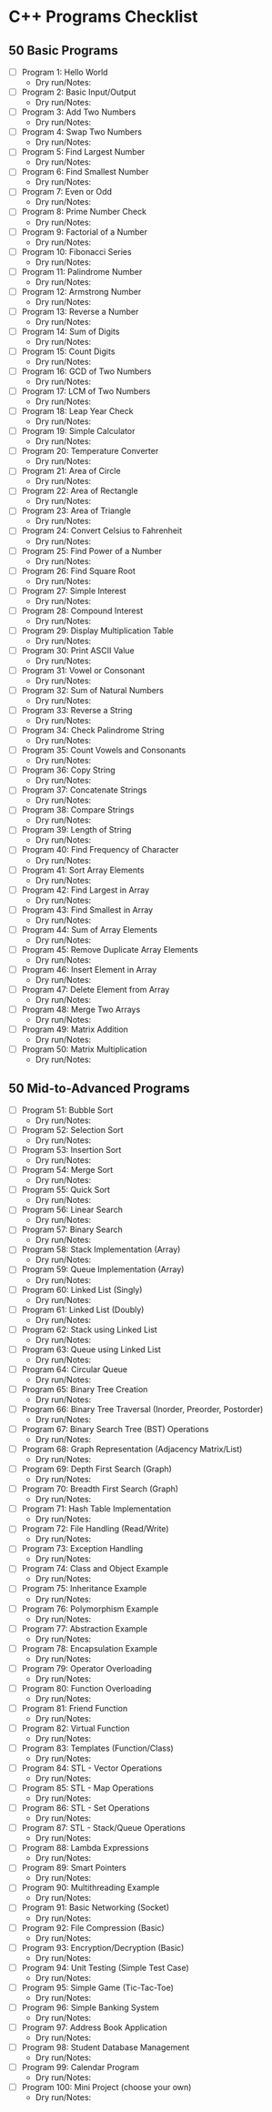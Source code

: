 # C++ Programs Checklist

## 50 Basic Programs

- [ ] Program 1: Hello World
  - Dry run/Notes:
- [ ] Program 2: Basic Input/Output
  - Dry run/Notes:
- [ ] Program 3: Add Two Numbers
  - Dry run/Notes:
- [ ] Program 4: Swap Two Numbers
  - Dry run/Notes:
- [ ] Program 5: Find Largest Number
  - Dry run/Notes:
- [ ] Program 6: Find Smallest Number
  - Dry run/Notes:
- [ ] Program 7: Even or Odd
  - Dry run/Notes:
- [ ] Program 8: Prime Number Check
  - Dry run/Notes:
- [ ] Program 9: Factorial of a Number
  - Dry run/Notes:
- [ ] Program 10: Fibonacci Series
  - Dry run/Notes:
- [ ] Program 11: Palindrome Number
  - Dry run/Notes:
- [ ] Program 12: Armstrong Number
  - Dry run/Notes:
- [ ] Program 13: Reverse a Number
  - Dry run/Notes:
- [ ] Program 14: Sum of Digits
  - Dry run/Notes:
- [ ] Program 15: Count Digits
  - Dry run/Notes:
- [ ] Program 16: GCD of Two Numbers
  - Dry run/Notes:
- [ ] Program 17: LCM of Two Numbers
  - Dry run/Notes:
- [ ] Program 18: Leap Year Check
  - Dry run/Notes:
- [ ] Program 19: Simple Calculator
  - Dry run/Notes:
- [ ] Program 20: Temperature Converter
  - Dry run/Notes:
- [ ] Program 21: Area of Circle
  - Dry run/Notes:
- [ ] Program 22: Area of Rectangle
  - Dry run/Notes:
- [ ] Program 23: Area of Triangle
  - Dry run/Notes:
- [ ] Program 24: Convert Celsius to Fahrenheit
  - Dry run/Notes:
- [ ] Program 25: Find Power of a Number
  - Dry run/Notes:
- [ ] Program 26: Find Square Root
  - Dry run/Notes:
- [ ] Program 27: Simple Interest
  - Dry run/Notes:
- [ ] Program 28: Compound Interest
  - Dry run/Notes:
- [ ] Program 29: Display Multiplication Table
  - Dry run/Notes:
- [ ] Program 30: Print ASCII Value
  - Dry run/Notes:
- [ ] Program 31: Vowel or Consonant
  - Dry run/Notes:
- [ ] Program 32: Sum of Natural Numbers
  - Dry run/Notes:
- [ ] Program 33: Reverse a String
  - Dry run/Notes:
- [ ] Program 34: Check Palindrome String
  - Dry run/Notes:
- [ ] Program 35: Count Vowels and Consonants
  - Dry run/Notes:
- [ ] Program 36: Copy String
  - Dry run/Notes:
- [ ] Program 37: Concatenate Strings
  - Dry run/Notes:
- [ ] Program 38: Compare Strings
  - Dry run/Notes:
- [ ] Program 39: Length of String
  - Dry run/Notes:
- [ ] Program 40: Find Frequency of Character
  - Dry run/Notes:
- [ ] Program 41: Sort Array Elements
  - Dry run/Notes:
- [ ] Program 42: Find Largest in Array
  - Dry run/Notes:
- [ ] Program 43: Find Smallest in Array
  - Dry run/Notes:
- [ ] Program 44: Sum of Array Elements
  - Dry run/Notes:
- [ ] Program 45: Remove Duplicate Array Elements
  - Dry run/Notes:
- [ ] Program 46: Insert Element in Array
  - Dry run/Notes:
- [ ] Program 47: Delete Element from Array
  - Dry run/Notes:
- [ ] Program 48: Merge Two Arrays
  - Dry run/Notes:
- [ ] Program 49: Matrix Addition
  - Dry run/Notes:
- [ ] Program 50: Matrix Multiplication
  - Dry run/Notes:

## 50 Mid-to-Advanced Programs

- [ ] Program 51: Bubble Sort
  - Dry run/Notes:
- [ ] Program 52: Selection Sort
  - Dry run/Notes:
- [ ] Program 53: Insertion Sort
  - Dry run/Notes:
- [ ] Program 54: Merge Sort
  - Dry run/Notes:
- [ ] Program 55: Quick Sort
  - Dry run/Notes:
- [ ] Program 56: Linear Search
  - Dry run/Notes:
- [ ] Program 57: Binary Search
  - Dry run/Notes:
- [ ] Program 58: Stack Implementation (Array)
  - Dry run/Notes:
- [ ] Program 59: Queue Implementation (Array)
  - Dry run/Notes:
- [ ] Program 60: Linked List (Singly)
  - Dry run/Notes:
- [ ] Program 61: Linked List (Doubly)
  - Dry run/Notes:
- [ ] Program 62: Stack using Linked List
  - Dry run/Notes:
- [ ] Program 63: Queue using Linked List
  - Dry run/Notes:
- [ ] Program 64: Circular Queue
  - Dry run/Notes:
- [ ] Program 65: Binary Tree Creation
  - Dry run/Notes:
- [ ] Program 66: Binary Tree Traversal (Inorder, Preorder, Postorder)
  - Dry run/Notes:
- [ ] Program 67: Binary Search Tree (BST) Operations
  - Dry run/Notes:
- [ ] Program 68: Graph Representation (Adjacency Matrix/List)
  - Dry run/Notes:
- [ ] Program 69: Depth First Search (Graph)
  - Dry run/Notes:
- [ ] Program 70: Breadth First Search (Graph)
  - Dry run/Notes:
- [ ] Program 71: Hash Table Implementation
  - Dry run/Notes:
- [ ] Program 72: File Handling (Read/Write)
  - Dry run/Notes:
- [ ] Program 73: Exception Handling
  - Dry run/Notes:
- [ ] Program 74: Class and Object Example
  - Dry run/Notes:
- [ ] Program 75: Inheritance Example
  - Dry run/Notes:
- [ ] Program 76: Polymorphism Example
  - Dry run/Notes:
- [ ] Program 77: Abstraction Example
  - Dry run/Notes:
- [ ] Program 78: Encapsulation Example
  - Dry run/Notes:
- [ ] Program 79: Operator Overloading
  - Dry run/Notes:
- [ ] Program 80: Function Overloading
  - Dry run/Notes:
- [ ] Program 81: Friend Function
  - Dry run/Notes:
- [ ] Program 82: Virtual Function
  - Dry run/Notes:
- [ ] Program 83: Templates (Function/Class)
  - Dry run/Notes:
- [ ] Program 84: STL - Vector Operations
  - Dry run/Notes:
- [ ] Program 85: STL - Map Operations
  - Dry run/Notes:
- [ ] Program 86: STL - Set Operations
  - Dry run/Notes:
- [ ] Program 87: STL - Stack/Queue Operations
  - Dry run/Notes:
- [ ] Program 88: Lambda Expressions
  - Dry run/Notes:
- [ ] Program 89: Smart Pointers
  - Dry run/Notes:
- [ ] Program 90: Multithreading Example
  - Dry run/Notes:
- [ ] Program 91: Basic Networking (Socket)
  - Dry run/Notes:
- [ ] Program 92: File Compression (Basic)
  - Dry run/Notes:
- [ ] Program 93: Encryption/Decryption (Basic)
  - Dry run/Notes:
- [ ] Program 94: Unit Testing (Simple Test Case)
  - Dry run/Notes:
- [ ] Program 95: Simple Game (Tic-Tac-Toe)
  - Dry run/Notes:
- [ ] Program 96: Simple Banking System
  - Dry run/Notes:
- [ ] Program 97: Address Book Application
  - Dry run/Notes:
- [ ] Program 98: Student Database Management
  - Dry run/Notes:
- [ ] Program 99: Calendar Program
  - Dry run/Notes:
- [ ] Program 100: Mini Project (choose your own)
  - Dry run/Notes: